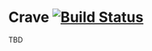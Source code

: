 # Crave [![Build Status](https://travis-ci.org/markprzepiora/crave.svg?branch=master)](https://travis-ci.org/markprzepiora/crave)

TBD
